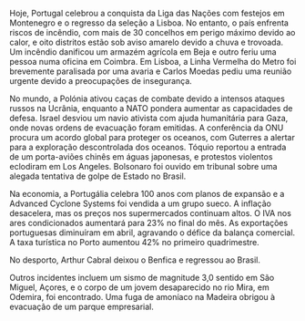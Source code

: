 Hoje, Portugal celebrou a conquista da Liga das Nações com festejos em Montenegro e o regresso da seleção a Lisboa. No entanto, o país enfrenta riscos de incêndio, com mais de 30 concelhos em perigo máximo devido ao calor, e oito distritos estão sob aviso amarelo devido a chuva e trovoada. Um incêndio danificou um armazém agrícola em Beja e outro feriu uma pessoa numa oficina em Coimbra. Em Lisboa, a Linha Vermelha do Metro foi brevemente paralisada por uma avaria e Carlos Moedas pediu uma reunião urgente devido a preocupações de insegurança.

No mundo, a Polónia ativou caças de combate devido a intensos ataques russos na Ucrânia, enquanto a NATO pondera aumentar as capacidades de defesa. Israel desviou um navio ativista com ajuda humanitária para Gaza, onde novas ordens de evacuação foram emitidas. A conferência da ONU procura um acordo global para proteger os oceanos, com Guterres a alertar para a exploração descontrolada dos oceanos. Tóquio reportou a entrada de um porta-aviões chinês em águas japonesas, e protestos violentos eclodiram em Los Angeles. Bolsonaro foi ouvido em tribunal sobre uma alegada tentativa de golpe de Estado no Brasil.

Na economia, a Portugália celebra 100 anos com planos de expansão e a Advanced Cyclone Systems foi vendida a um grupo sueco. A inflação desacelera, mas os preços nos supermercados continuam altos. O IVA nos ares condicionados aumentará para 23% no final do mês. As exportações portuguesas diminuíram em abril, agravando o défice da balança comercial. A taxa turística no Porto aumentou 42% no primeiro quadrimestre.

No desporto, Arthur Cabral deixou o Benfica e regressou ao Brasil.

Outros incidentes incluem um sismo de magnitude 3,0 sentido em São Miguel, Açores, e o corpo de um jovem desaparecido no rio Mira, em Odemira, foi encontrado. Uma fuga de amoníaco na Madeira obrigou à evacuação de um parque empresarial.